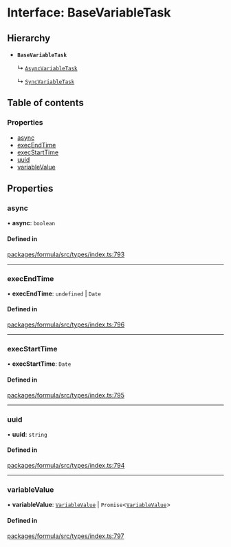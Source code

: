 # Interface: BaseVariableTask

## Hierarchy

- **`BaseVariableTask`**

  ↳ [`AsyncVariableTask`](AsyncVariableTask.md)

  ↳ [`SyncVariableTask`](SyncVariableTask.md)

## Table of contents

### Properties

- [async](BaseVariableTask.md#async)
- [execEndTime](BaseVariableTask.md#execendtime)
- [execStartTime](BaseVariableTask.md#execstarttime)
- [uuid](BaseVariableTask.md#uuid)
- [variableValue](BaseVariableTask.md#variablevalue)

## Properties

### <a id="async" name="async"></a> async

• **async**: `boolean`

#### Defined in

[packages/formula/src/types/index.ts:793](https://github.com/mashcard/mashcard/blob/main/packages/formula/src/types/index.ts#L793)

---

### <a id="execendtime" name="execendtime"></a> execEndTime

• **execEndTime**: `undefined` \| `Date`

#### Defined in

[packages/formula/src/types/index.ts:796](https://github.com/mashcard/mashcard/blob/main/packages/formula/src/types/index.ts#L796)

---

### <a id="execstarttime" name="execstarttime"></a> execStartTime

• **execStartTime**: `Date`

#### Defined in

[packages/formula/src/types/index.ts:795](https://github.com/mashcard/mashcard/blob/main/packages/formula/src/types/index.ts#L795)

---

### <a id="uuid" name="uuid"></a> uuid

• **uuid**: `string`

#### Defined in

[packages/formula/src/types/index.ts:794](https://github.com/mashcard/mashcard/blob/main/packages/formula/src/types/index.ts#L794)

---

### <a id="variablevalue" name="variablevalue"></a> variableValue

• **variableValue**: [`VariableValue`](../README.md#variablevalue) \| `Promise`<[`VariableValue`](../README.md#variablevalue)\>

#### Defined in

[packages/formula/src/types/index.ts:797](https://github.com/mashcard/mashcard/blob/main/packages/formula/src/types/index.ts#L797)
